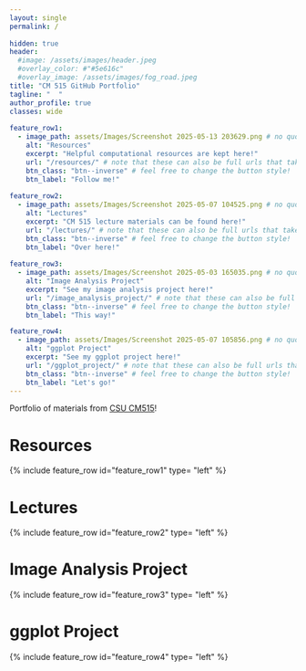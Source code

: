 ```yaml
---
layout: single
permalink: / 
     
hidden: true
header:
  #image: /assets/images/header.jpeg
  #overlay_color: #"#5e616c"
  #overlay_image: /assets/images/fog_road.jpeg
title: "CM 515 GitHub Portfolio"
tagline: "  "   
author_profile: true
classes: wide
   
feature_row1:
  - image_path: assets/Images/Screenshot 2025-05-13 203629.png # no quotes this time
    alt: "Resources"
    excerpt: "Helpful computational resources are kept here!"
    url: "/resources/" # note that these can also be full urls that take people to other sites
    btn_class: "btn--inverse" # feel free to change the button style!
    btn_label: "Follow me!"
    
feature_row2:
  - image_path: assets/Images/Screenshot 2025-05-07 104525.png # no quotes this time
    alt: "Lectures"
    excerpt: "CM 515 lecture materials can be found here!"
    url: "/lectures/" # note that these can also be full urls that take people to other sites
    btn_class: "btn--inverse" # feel free to change the button style!
    btn_label: "Over here!"
    
feature_row3:
  - image_path: assets/Images/Screenshot 2025-05-03 165035.png # no quotes this time
    alt: "Image Analysis Project"
    excerpt: "See my image analysis project here!"
    url: "/image_analysis_project/" # note that these can also be full urls that take people to other sites
    btn_class: "btn--inverse" # feel free to change the button style!
    btn_label: "This way!"

feature_row4:
  - image_path: assets/Images/Screenshot 2025-05-07 105856.png # no quotes this time
    alt: "ggplot Project"
    excerpt: "See my ggplot project here!"
    url: "/ggplot_project/" # note that these can also be full urls that take people to other sites
    btn_class: "btn--inverse" # feel free to change the button style!
    btn_label: "Let's go!" 
---
```


Portfolio of materials from [CSU CM515](https://github.com/Colorado-State-University-CMB/CM515-course-2025/tree/main)! 

# Resources

{% include feature_row id="feature_row1" type= "left" %}

# Lectures

{% include feature_row id="feature_row2" type= "left" %}

# Image Analysis Project

{% include feature_row id="feature_row3" type= "left" %}

# ggplot Project

{% include feature_row id="feature_row4" type= "left" %}
